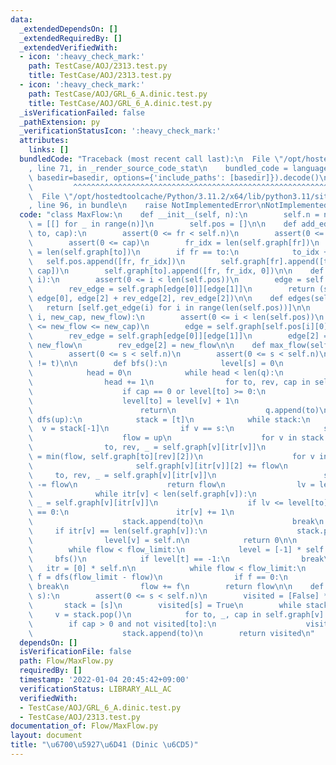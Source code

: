 ```yaml
---
data:
  _extendedDependsOn: []
  _extendedRequiredBy: []
  _extendedVerifiedWith:
  - icon: ':heavy_check_mark:'
    path: TestCase/AOJ/2313.test.py
    title: TestCase/AOJ/2313.test.py
  - icon: ':heavy_check_mark:'
    path: TestCase/AOJ/GRL_6_A.dinic.test.py
    title: TestCase/AOJ/GRL_6_A.dinic.test.py
  _isVerificationFailed: false
  _pathExtension: py
  _verificationStatusIcon: ':heavy_check_mark:'
  attributes:
    links: []
  bundledCode: "Traceback (most recent call last):\n  File \"/opt/hostedtoolcache/Python/3.11.2/x64/lib/python3.11/site-packages/onlinejudge_verify/documentation/build.py\"\
    , line 71, in _render_source_code_stat\n    bundled_code = language.bundle(stat.path,\
    \ basedir=basedir, options={'include_paths': [basedir]}).decode()\n          \
    \         ^^^^^^^^^^^^^^^^^^^^^^^^^^^^^^^^^^^^^^^^^^^^^^^^^^^^^^^^^^^^^^^^^^^^^^^^^^^^^^^^^\n\
    \  File \"/opt/hostedtoolcache/Python/3.11.2/x64/lib/python3.11/site-packages/onlinejudge_verify/languages/python.py\"\
    , line 96, in bundle\n    raise NotImplementedError\nNotImplementedError\n"
  code: "class MaxFlow:\n    def __init__(self, n):\n        self.n = n\n        self.graph\
    \ = [[] for _ in range(n)]\n        self.pos = []\n\n    def add_edge(self, fr,\
    \ to, cap):\n        assert(0 <= fr < self.n)\n        assert(0 <= to < self.n)\n\
    \        assert(0 <= cap)\n        fr_idx = len(self.graph[fr])\n        to_idx\
    \ = len(self.graph[to])\n        if fr == to:\n            to_idx += 1\n     \
    \   self.pos.append([fr, fr_idx])\n        self.graph[fr].append([to, to_idx,\
    \ cap])\n        self.graph[to].append([fr, fr_idx, 0])\n\n    def get_edge(self,\
    \ i):\n        assert(0 <= i < len(self.pos))\n        edge = self.graph[self.pos[i][0]][self.pos[i][1]]\n\
    \        rev_edge = self.graph[edge[0]][edge[1]]\n        return (self.pos[i][0],\
    \ edge[0], edge[2] + rev_edge[2], rev_edge[2])\n\n    def edges(self):\n     \
    \   return [self.get_edge(i) for i in range(len(self.pos))]\n\n    def change_edge(self,\
    \ i, new_cap, new_flow):\n        assert(0 <= i < len(self.pos))\n        assert(0\
    \ <= new_flow <= new_cap)\n        edge = self.graph[self.pos[i][0]][self.pos[i][1]]\n\
    \        rev_edge = self.graph[edge[0]][edge[1]]\n        edge[2] = new_cap -\
    \ new_flow\n        rev_edge[2] = new_flow\n\n    def max_flow(self, s, t, flow_limit):\n\
    \        assert(0 <= s < self.n)\n        assert(0 <= s < self.n)\n        assert(s\
    \ != t)\n\n        def bfs():\n            level[s] = 0\n            q = [s]\n\
    \            head = 0\n            while head < len(q):\n                v = q[head]\n\
    \                head += 1\n                for to, rev, cap in self.graph[v]:\n\
    \                    if cap == 0 or level[to] >= 0:\n                        continue\n\
    \                    level[to] = level[v] + 1\n                    if to == t:\n\
    \                        return\n                    q.append(to)\n\n        def\
    \ dfs(up):\n            stack = [t]\n            while stack:\n              \
    \  v = stack[-1]\n                if v == s:\n                    stack.pop()\n\
    \                    flow = up\n                    for v in stack:\n        \
    \                to, rev, _ = self.graph[v][itr[v]]\n                        flow\
    \ = min(flow, self.graph[to][rev][2])\n                    for v in stack:\n \
    \                       self.graph[v][itr[v]][2] += flow\n                   \
    \     to, rev, _ = self.graph[v][itr[v]]\n                        self.graph[to][rev][2]\
    \ -= flow\n                    return flow\n                lv = level[v]\n  \
    \              while itr[v] < len(self.graph[v]):\n                    to, rev,\
    \ _ = self.graph[v][itr[v]]\n                    if lv <= level[to] or self.graph[to][rev][2]\
    \ == 0:\n                        itr[v] += 1\n                        continue\n\
    \                    stack.append(to)\n                    break\n           \
    \     if itr[v] == len(self.graph[v]):\n                    stack.pop()\n    \
    \                level[v] = self.n\n            return 0\n\n        flow = 0\n\
    \        while flow < flow_limit:\n            level = [-1] * self.n\n       \
    \     bfs()\n            if level[t] == -1:\n                break\n         \
    \   itr = [0] * self.n\n            while flow < flow_limit:\n               \
    \ f = dfs(flow_limit - flow)\n                if f == 0:\n                   \
    \ break\n                flow += f\n        return flow\n\n    def min_cut(self,\
    \ s):\n        assert(0 <= s < self.n)\n        visited = [False] * self.n\n \
    \       stack = [s]\n        visited[s] = True\n        while stack:\n       \
    \     v = stack.pop()\n            for to, _, cap in self.graph[v]:\n        \
    \        if cap > 0 and not visited[to]:\n                    visited[to] = True\n\
    \                    stack.append(to)\n        return visited\n"
  dependsOn: []
  isVerificationFile: false
  path: Flow/MaxFlow.py
  requiredBy: []
  timestamp: '2022-01-04 20:45:42+09:00'
  verificationStatus: LIBRARY_ALL_AC
  verifiedWith:
  - TestCase/AOJ/GRL_6_A.dinic.test.py
  - TestCase/AOJ/2313.test.py
documentation_of: Flow/MaxFlow.py
layout: document
title: "\u6700\u5927\u6D41 (Dinic \u6CD5)"
---
```

